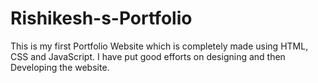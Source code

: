 # Rishikesh-s-Portfolio
This is my first Portfolio Website which is completely made using HTML, CSS and JavaScript. I have put good efforts on designing and then Developing the website.
